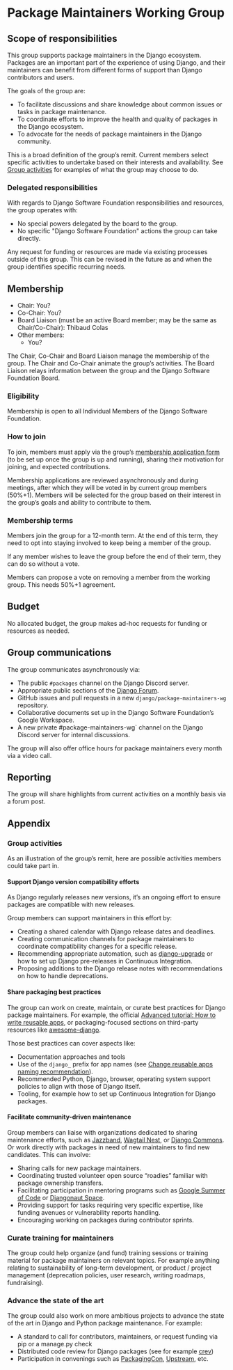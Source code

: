 # Package Maintainers Working Group

## Scope of responsibilities

This group supports package maintainers in the Django ecosystem.
Packages are an important part of the experience of using Django, and their maintainers can benefit from different forms of support than Django contributors and users.

The goals of the group are:

- To facilitate discussions and share knowledge about common issues or tasks in package maintenance.
- To coordinate efforts to improve the health and quality of packages in the Django ecosystem.
- To advocate for the needs of package maintainers in the Django community.

This is a broad definition of the group’s remit.
Current members select specific activities to undertake based on their interests and availability.
See [Group activities](#group-activities) for examples of what the group may choose to do.

### Delegated responsibilities

With regards to Django Software Foundation responsibilities and resources, the group operates with:

- No special powers delegated by the board to the group.
- No specific "Django Software Foundation" actions the group can take directly.

Any request for funding or resources are made via existing processes outside of this group.
This can be revised in the future as and when the group identifies specific recurring needs.

## Membership

- Chair: You?
- Co-Chair: You?
- Board Liaison (must be an active Board member; may be the same as Chair/Co-Chair): Thibaud Colas
- Other members:
  - You?

The Chair, Co-Chair and Board Liaison manage the membership of the group. The Chair and Co-Chair animate the group’s activities. The Board Liaison relays information between the group and the Django Software Foundation Board.

### Eligibility

Membership is open to all Individual Members of the Django Software Foundation.

### How to join

To join, members must apply via the group’s [membership application form](https://www.example.com/) (to be set up once the group is up and running), sharing their motivation for joining, and expected contributions.

Membership applications are reviewed asynchronously and during meetings, after which they will be voted in by current group members (50%+1). Members will be selected for the group based on their interest in the group’s goals and ability to contribute to them.

### Membership terms

Members join the group for a 12-month term. At the end of this term, they need to opt into staying involved to keep being a member of the group.

If any member wishes to leave the group before the end of their term, they can do so without a vote.

Members can propose a vote on removing a member from the working group. This needs 50%+1 agreement.

## Budget

No allocated budget, the group makes ad-hoc requests for funding or resources as needed.

## Group communications

The group communicates asynchronously via:

- The public `#packages` channel on the Django Discord server.
- Appropriate public sections of the [Django Forum](https://forum.djangoproject.com/).
- GitHub issues and pull requests in a new `django/package-maintainers-wg` repository.
- Collaborative documents set up in the Django Software Foundation’s Google Workspace.
- A new private #package-maintainers-wg` channel on the Django Discord server for internal discussions.

The group will also offer office hours for package maintainers every month via a video call.

## Reporting

The group will share highlights from current activities on a monthly basis via a forum post.

## Appendix

### Group activities

As an illustration of the group’s remit, here are possible activities members could take part in.

#### Support Django version compatibility efforts

As Django regularly releases new versions, it’s an ongoing effort to ensure packages are compatible with new releases.

Group members can support maintainers in this effort by:

- Creating a shared calendar with Django release dates and deadlines.
- Creating communication channels for package maintainers to coordinate compatibility changes for a specific release.
- Recommending appropriate automation, such as [django-upgrade](https://github.com/adamchainz/django-upgrade) or how to set up Django pre-releases in Continuous Integration.
- Proposing additions to the Django release notes with recommendations on how to handle deprecations.

#### Share packaging best practices

The group can work on create, maintain, or curate best practices for Django package maintainers. For example, the official [Advanced tutorial: How to write reusable apps](https://docs.djangoproject.com/en/5.0/intro/reusable-apps/), or packaging-focused sections on third-party resources like [awesome-django](https://github.com/wsvincent/awesome-django).

Those best practices can cover aspects like:

- Documentation approaches and tools
- Use of the `django_` prefix for app names (see [Change reusable apps naming recommendation](https://forum.djangoproject.com/t/change-reusable-apps-naming-recommendation/25233)).
- Recommended Python, Django, browser, operating system support policies to align with those of Django itself.
- Tooling, for example how to set up Continuous Integration for Django packages.

#### Facilitate community-driven maintenance

Group members can liaise with organizations dedicated to sharing maintenance efforts, such as [Jazzband](https://jazzband.co/), [Wagtail Nest](https://github.com/wagtail-nest), or [Django Commons](https://github.com/django-commons). Or work directly with packages in need of new maintainers to find new candidates. This can involve:

- Sharing calls for new package maintainers.
- Coordinating trusted volunteer open source “roadies” familiar with package ownership transfers.
- Facilitating participation in mentoring programs such as [Google Summer of Code](https://summerofcode.withgoogle.com/) or [Djangonaut Space](https://djangonaut.space/).
- Providing support for tasks requiring very specific expertise, like funding avenues or vulnerability reports handling.
- Encouraging working on packages during contributor sprints.

### Curate training for maintainers

The group could help organize (and fund) training sessions or training material for package maintainers on relevant topics. For example anything relating to sustainability of long-term development, or product / project management (deprecation policies, user research, writing roadmaps, fundraising).

### Advance the state of the art

The group could also work on more ambitious projects to advance the state of the art in Django and Python package maintenance. For example:

- A standard to call for contributors, maintainers, or request funding via pip or a manage.py check
- Distributed code review for Django packages (see for example [crev](https://github.com/crev-dev/crev/))
- Participation in convenings such as [PackagingCon](https://packaging-con.org/), [Upstream](https://upstream.live/), etc.

